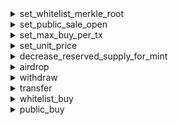 


  
<details>
  
<summary>set_whitelist_merkle_root</summary>

  
  
**Implicit args**

```rust
syscall_ptr(felt*)
pedersen_ptr(HashBuiltin*)
range_check_ptr
```  
  
**Explicit args**

```rust
whitelist_merkle_root(felt)
```  
  
**Returns**

```rust

```  
</details>
  
<details>
  
<summary>set_public_sale_open</summary>

  
  
**Implicit args**

```rust
syscall_ptr(felt*)
pedersen_ptr(HashBuiltin*)
range_check_ptr
```  
  
**Explicit args**

```rust
public_sale_open(felt)
```  
  
**Returns**

```rust

```  
</details>
  
<details>
  
<summary>set_max_buy_per_tx</summary>

  
  
**Implicit args**

```rust
syscall_ptr(felt*)
pedersen_ptr(HashBuiltin*)
range_check_ptr
```  
  
**Explicit args**

```rust
max_buy_per_tx(felt)
```  
  
**Returns**

```rust

```  
</details>
  
<details>
  
<summary>set_unit_price</summary>

  
  
**Implicit args**

```rust
syscall_ptr(felt*)
pedersen_ptr(HashBuiltin*)
range_check_ptr
```  
  
**Explicit args**

```rust
unit_price(Uint256)
```  
  
**Returns**

```rust

```  
</details>
  
<details>
  
<summary>decrease_reserved_supply_for_mint</summary>

  
  
**Implicit args**

```rust
syscall_ptr(felt*)
pedersen_ptr(HashBuiltin*)
range_check_ptr
```  
  
**Explicit args**

```rust
slots(Uint256)
```  
  
**Returns**

```rust

```  
</details>
  
<details>
  
<summary>airdrop</summary>

  
  
**Implicit args**

```rust
syscall_ptr(felt*)
pedersen_ptr(HashBuiltin*)
range_check_ptr
```  
  
**Explicit args**

```rust
to(felt)
quantity(felt)
```  
  
**Returns**

```rust
success(felt)
```  
</details>
  
<details>
  
<summary>withdraw</summary>

  
  
**Implicit args**

```rust
syscall_ptr(felt*)
pedersen_ptr(HashBuiltin*)
range_check_ptr
```  
  
**Explicit args**

```rust

```  
  
**Returns**

```rust
success(felt)
```  
</details>
  
<details>
  
<summary>transfer</summary>

  
  
**Implicit args**

```rust
syscall_ptr(felt*)
pedersen_ptr(HashBuiltin*)
range_check_ptr
```  
  
**Explicit args**

```rust
token_address(felt)
recipient(felt)
amount(Uint256)
```  
  
**Returns**

```rust
success(felt)
```  
</details>
  
<details>
  
<summary>whitelist_buy</summary>

  
  
**Implicit args**

```rust
syscall_ptr(felt*)
pedersen_ptr(HashBuiltin*)
range_check_ptr
```  
  
**Explicit args**

```rust
success(felt)
```  
  
**Returns**

```rust

```  
</details>
  
<details>
  
<summary>public_buy</summary>

  
  
**Implicit args**

```rust
syscall_ptr(felt*)
pedersen_ptr(HashBuiltin*)
range_check_ptr
```  
  
**Explicit args**

```rust
quantity(felt)
```  
  
**Returns**

```rust
success(felt)
```  
</details>
